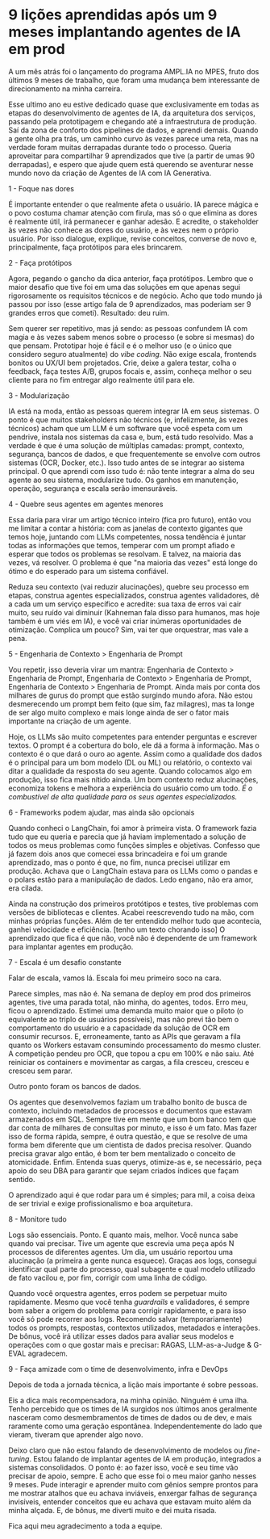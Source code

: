 # 9 lições aprendidas após um 9 meses implantando agentes de IA em prod

A um mês atrás foi o lançamento do programa AMPL.IA no MPES, fruto dos últimos 9 meses de trabalho, que foram uma mudança bem interessante de direcionamento na minha carreira.

Esse ultimo ano eu estive dedicado quase que exclusivamente em todas as etapas do desenvolvimento de agentes de IA, da arquitetura dos serviços, passando pela prototipagem e chegando até a infraestrutura de produção. Saí da zona de conforto dos pipelines de dados, e aprendi demais. Quando a gente olha pra trás, um caminho curvo às vezes parece uma reta, mas na verdade foram muitas derrapadas durante todo o processo. Queria aproveitar para compartilhar 9 aprendizados que tive (a partir de umas 90 derrapadas), e espero que ajude quem está querendo se aventurar nesse mundo novo da criação de Agentes de IA com IA Generativa.

1 - Foque nas dores

É importante entender o que realmente afeta o usuário. IA parece mágica e o povo costuma chamar atenção com firula, mas só o que elimina as dores é realmente útil, irá permanecer e ganhar adesão. E acredite, o stakeholder às vezes não conhece as dores do usuário, e às vezes nem o próprio usuário. Por isso dialogue, explique, revise conceitos, converse de novo e, principalmente, faça protótipos para eles brincarem.

2 - Faça protótipos

Agora, pegando o gancho da dica anterior, faça protótipos. Lembro que o maior desafio que tive foi em uma das soluções em que apenas segui rigorosamente os requisitos técnicos e de negócio. Acho que todo mundo já passou por isso (esse artigo fala de 9 aprendizados, mas poderiam ser 9 grandes erros que cometi). Resultado: deu ruim.

Sem querer ser repetitivo, mas já sendo: as pessoas confundem IA com magia e às vezes sabem menos sobre o processo (e sobre si mesmas) do que pensam. Prototipar hoje é fácil e é o melhor uso (e o único que considero seguro atualmente) do *vibe coding*. Não exige escala, frontends bonitos ou UX/UI bem projetados. Crie, deixe a galera testar, colha o feedback, faça testes A/B, grupos focais e, assim, conheça melhor o seu cliente para no fim entregar algo realmente útil para ele.

3 - Modularização

IA está na moda, então as pessoas querem integrar IA em seus sistemas. O ponto é que muitos stakeholders não técnicos (e, infelizmente, às vezes técnicos) acham que um LLM é um software que você espeta com um pendrive, instala nos sistemas da casa e, bum, está tudo resolvido. Mas a verdade é que é uma solução de múltiplas camadas: prompt, contexto, segurança, bancos de dados, e que frequentemente se envolve com outros sistemas (OCR, Docker, etc.). Isso tudo antes de se integrar ao sistema principal. O que aprendi com isso tudo é: não tente integrar a alma do seu agente ao seu sistema, modularize tudo. Os ganhos em manutenção, operação, segurança e escala serão imensuráveis.

4 - Quebre seus agentes em agentes menores

Essa daria para virar um artigo técnico inteiro (fica pro futuro), então vou me limitar a contar a história: com as janelas de contexto gigantes que temos hoje, juntando com LLMs competentes, nossa tendência é juntar todas as informações que temos, temperar com um prompt afiado e esperar que todos os problemas se resolvam. E talvez, na maioria das vezes, vá resolver. O problema é que "na maioria das vezes" está longe do ótimo e do esperado para um sistema confiável.

Reduza seu contexto (vai reduzir alucinações), quebre seu processo em etapas, construa agentes especializados, construa agentes validadores, dê a cada um um serviço específico e acredite: sua taxa de erros vai cair muito, seu ruído vai diminuir (Kahneman fala disso para humanos, mas hoje também é um viés em IA), e você vai criar inúmeras oportunidades de otimização. Complica um pouco? Sim, vai ter que orquestrar, mas vale a pena.

5 - Engenharia de Contexto > Engenharia de Prompt

Vou repetir, isso deveria virar um mantra: Engenharia de Contexto > Engenharia de Prompt, Engenharia de Contexto > Engenharia de Prompt, Engenharia de Contexto > Engenharia de Prompt. Ainda mais por conta dos milhares de gurus do prompt que estão surgindo mundo afora. Não estou desmerecendo um prompt bem feito (que sim, faz milagres), mas ta longe de ser algo muito complexo e mais longe ainda de ser o fator mais importante na criação de um agente.

Hoje, os LLMs são muito competentes para entender perguntas e escrever textos. O prompt é a cobertura do bolo, ele dá a forma à informação. Mas o contexto é o que dará o ouro ao agente. Assim como a qualidade dos dados é o principal para um bom modelo (DL ou ML) ou relatório, o contexto vai ditar a qualidade da resposta do seu agente. Quando colocamos algo em produção, isso fica mais nítido ainda. Um bom contexto reduz alucinações, economiza tokens e melhora a experiência do usuário como um todo. *É o combustível de alta qualidade para os seus agentes especializados.*

6 - Frameworks podem ajudar, mas ainda são opcionais

Quando conheci o LangChain, foi amor à primeira vista. O framework fazia tudo que eu queria e parecia que já haviam implementado a solução de todos os meus problemas como funções simples e objetivas. Confesso que já fazem dois anos que comecei essa brincadeira e foi um grande aprendizado, mas o ponto é que, no fim, nunca precisei utilizar em produção. Achava que o LangChain estava para os LLMs como o pandas e o polars estão para a manipulação de dados. Ledo engano, não era amor, era cilada.

Ainda na construção dos primeiros protótipos e testes, tive problemas com versões de bibliotecas e clientes. Acabei reescrevendo tudo na mão, com minhas próprias funções. Além de ter entendido melhor tudo que acontecia, ganhei velocidade e eficiência. [tenho um texto chorando isso] O aprendizado que fica é que não, você não é dependente de um framework para implantar agentes em produção.

7 - Escala é um desafio constante

Falar de escala, vamos lá. Escala foi meu primeiro soco na cara.

Parece simples, mas não é. Na semana de deploy em prod dos primeiros agentes, tive uma parada total, não minha, do agentes, todos. Erro meu, ficou o aprendizado. Estimei uma demanda muito maior que o piloto (o equivalente ao triplo de usuários possíveis), mas não previ tão bem o comportamento do usuário e a capacidade da solução de OCR em consumir recursos. E, erroneamente, tanto as APIs que geravam a fila quanto os Workers estavam consumindo processamento do mesmo cluster. A competição pendeu pro OCR, que topou a cpu em 100% e não saiu. Até reiniciar os containers e movimentar as cargas, a fila cresceu, cresceu e cresceu sem parar.

Outro ponto foram os bancos de dados.

Os agentes que desenvolvemos faziam um trabalho bonito de busca de contexto, incluindo metadados de processos e documentos que estavam armazenados em SQL. Sempre tive em mente que um bom banco tem que dar conta de milhares de consultas por minuto, e isso é um fato. Mas fazer isso de forma rápida, sempre, é outra questão, e que se resolve de uma forma bem diferente que um cientista de dados precisa resolver. Quando precisa gravar algo então, é bom ter bem mentalizado o conceito de atomicidade. Enfim. Entenda suas querys, otimize-as e, se necessário, peça apoio do seu DBA para garantir que sejam criados índices que façam sentido.

O aprendizado aqui é que rodar para um é simples; para mil, a coisa deixa de ser trivial e exige profissionalismo e boa arquitetura.

8 - Monitore tudo

Logs são essenciais. Ponto. E quanto mais, melhor. Você nunca sabe quando vai precisar. Tive um agente que escrevia uma peça após N processos de diferentes agentes. Um dia, um usuário reportou uma alucinação (a primeira a gente nunca esquece). Graças aos logs, consegui identificar qual parte do processo, qual subagente e qual modelo utilizado de fato vacilou e, por fim, corrigir com uma linha de código.

Quando você orquestra agentes, erros podem se perpetuar muito rapidamente. Mesmo que você tenha *guardrails* e validadores, é sempre bom saber a origem do problema para corrigir rapidamente, e para isso você só pode recorrer aos logs. Recomendo salvar (temporariamente) todos os prompts, respostas, contextos utilizados, metadados e interações. De bônus, você irá utilizar esses dados para avaliar seus modelos e operações com o que gostar mais e precisar: RAGAS, LLM-as-a-Judge & G-EVAL agradecem.

9 - Faça amizade com o time de desenvolvimento, infra e DevOps 

Depois de toda a jornada técnica, a lição mais importante é sobre pessoas.

Eis a dica mais recompensadora, na minha opinião. Ninguém é uma ilha. Tenho percebido que os times de IA surgidos nos últimos anos geralmente nasceram como desmembramentos de times de dados ou de dev, e mais raramente como uma geração espontânea. Independentemente do lado que vieram, tiveram que aprender algo novo.

Deixo claro que não estou falando de desenvolvimento de modelos ou *fine-tuning*. Estou falando de implantar agentes de IA em produção, integrados a sistemas consolidados. O ponto é: ao fazer isso, você e seu time vão precisar de apoio, sempre. E acho que esse foi o meu maior ganho nesses 9 meses. Pude interagir e aprender muito com gênios sempre prontos para me mostrar atalhos que eu achava inviáveis, enxergar falhas de segurança invisíveis, entender conceitos que eu achava que estavam muito além da minha alçada. E, de bônus, me diverti muito e dei muita risada.

Fica aqui meu agradecimento a toda a equipe.

